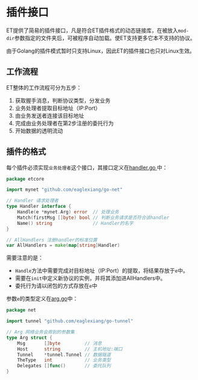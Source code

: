 <!--
 * @Author: EagleXiang
 * @LastEditors: EagleXiang
 * @Email: eagle.xiang@outlook.com
 * @Github: https://github.com/eaglexiang
 * @Date: 2019-02-07 01:11:26
 * @LastEditTime: 2019-02-07 01:32:57
 -->
# 插件接口

ET提供了简易的插件接口，凡是符合ET插件格式的动态链接库，在被放入`mod-dir`参数指定的文件夹后，可被程序自动加载。使ET支持更多它本不支持的协议。

由于Golang的插件模式暂时只支持Linux，因此ET的插件接口也只对Linux生效。

## 工作流程

ET整体的工作流程可分为五步：

1. 获取握手消息，判断协议类型，分发业务
2. 业务处理者提取目标地址（IP:Port）
3. 由业务发送者连接该目标地址
4. 完成由业务处理者在第2步注册的委托行为
5. 开始数据的透明流动

## 插件的格式

每个插件必须实现`业务处理者`这个接口，其接口定义在[handler.go
](https://github.com/eaglexiang/eagle.tunnel.go/blob/master/src/etcore/handler.go)中：

```go
package etcore

import mynet "github.com/eaglexiang/go-net"

// Handler 请求处理者
type Handler interface {
	Handle(e *mynet.Arg) error  // 处理业务
	Match(firstMsg []byte) bool // 判断业务请求是否符合该handler
	Name() string               // Handler的名字
}

// AllHandlers 注册handler的标准位置
var AllHandlers = make(map[string]Handler)
```

需要注意的是：

- `Handle`方法中需要完成对目标地址（IP:Port）的提取，将结果存放于`e`中。
- 需要在`init`中定义新协议的实例，并将其添加进AllHandlers中。
- 委托行为请以闭包的方式存放在`e`中

参数`e`的类型定义在[arg.go](https://github.com/eaglexiang/go-net/blob/master/arg.go)中：

```go
package net

import tunnel "github.com/eaglexiang/go-tunnel"

// Arg 网络业务会用到的参数集
type Arg struct {
	Msg       []byte         // 消息
	Host      string         // 主机地址:端口
	Tunnel    *tunnel.Tunnel // 数据隧道
	TheType   int            // 业务类型
	Delegates []func()       // 委托队列
}
```